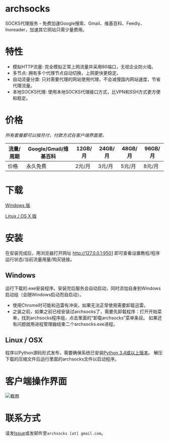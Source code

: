 # archsocks

SOCKS代理服务 - 免费加速Google搜索、Gmail、维基百科、Feedly、Inoreader，加速其它网站只需少量费用。

# 特性

* 模拟HTTP流量: 完全模拟正常上网流量并采用80端口，无视企业防火墙。
* 多节点: 拥有多个代理节点自动切换，上网更快更稳定。
* 自动流量分类: 只对需要代理的网站使用代理，不会减慢国内网站速度，节省代理流量。
* 本地SOCKS代理: 使用本地SOCKS代理接口方式，比VPN和SSH方式更方便和稳定。

# 价格

*所有套餐都可以按月付，付款方式在客户端界面里。*

流量/周期 | Google/Gmail/维基百科 | 12GB/月 | 24GB/月 | 48GB/月 | 96GB/月
---------- | --------------------- | ------ | ------- | ------- | -------
价格      | 永久免费              | 2元/月 | 3元/月  | 5元/月  | 8元/月

# 下载

[Windows 版](http://104.129.177.141/files/archsocks-setup.exe)

[Linux / OS X 版](http://104.129.177.141/files/archsocks.tar.gz)


# 安装

在安装完成后，用浏览器打开网址 <http://127.0.0.1:9501> 即可查看设置教程/程序运行状态/当前流量用量/购买链接。

## Windows

运行下载的.exe安装程序。安装完后服务会自动启动，同时添加自身到Windows启动组（会随Windows启动而自启动）。

* 使用Chrome时可能和迅雷有冲突，如果无法正常使用需要卸载迅雷。
* 之装之前，如果之前已经安装过archsocks了，需要先卸载程序：打开开始菜单，找到archsocks程序组，点击里面的“卸载archsocks”菜单条目。
如果还有问题就用进程管理器结束二个archsocks.exe进程。

## Linux / OSX

程序以Python源码形式发布，需要确保系统已安装[Python 3.4或以上版本](https://www.python.org)。
解压下载的压缩文件后运行里面的archsocks文件以启动程序。

# 客户端操作界面

![截图](https://raw.githubusercontent.com/archsocks/archsocks/master/screenshot.png)

# 联系方式

请发[Issue](https://github.com/archsocks/archsocks/issues)或发邮件至`archsocks [at] gmail.com`。
